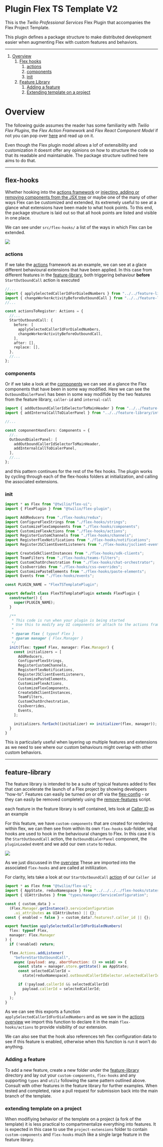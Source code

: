 # Plugin Flex TS Template V2

This is the _Twilio Professional Services_ Flex Plugin that accompanies the Flex Project Template.

This plugin defines a package structure to make distributed development easier when augmenting Flex with custom features and behaviors.

---

1. [Overview](#overview)
   1. [Flex hooks](#flex-hooks)
      1. [actions](#actions)
      2. [components](#components)
      3. [init](#init)
   2. [Feature Library](#feature-library)
      1. [Adding a feature](#adding-a-feature)
      2. [Extending template on a project](#extending-template-on-a-project)

# Overview

The following guide assumes the reader has some familiarity with _Twilio Flex Plugins_, the _Flex Action Framework_ and _Flex React Component Model_ if not you can pop over [here](https://www.twilio.com/docs/flex/developer/ui-and-plugins) and read up on it.

Even though the Flex plugin model allows a lof of extensibility and customization it doesnt offer any opinions on how to structure the code so that its readable and maintainable. The package structure outlined here aims to do that.

---

## flex-hooks

Whether hooking into the [actions framework](https://www.twilio.com/docs/flex/developer/ui/actions) or [injecting, adding or removing components from the JSX tree](https://www.twilio.com/docs/flex/developer/ui/components) or maybe one of the many of other ways Flex can be customized and extended, its extremely useful to see at a glance what extensions have been made to what hook points. To this end, the package structure is laid out so that all hook points are listed and visible in one place.

We can see under `src/flex-hooks/` a list of the ways in which Flex can be extended.

![](/scripts/screenshots/flex-hooks.png)

### actions

If we take the [actions](/plugin-flex-ts-template-v2/src/flex-hooks/actions/actions.ts) framework as an example, we can see at a glace different behavioural extensions that have been applied. In this case from different features in the [feature-library](#feature-library), both triggering behaviour **before** `StartOutboundCall` action is executed

```ts
//...
import { applySelectedCallerIdForDialedNumbers } from "../../feature-library/caller-id/flex-hooks/actions/StartOutboundCall";
import { changeWorkerActivityBeforeOutboundCall } from "../../feature-library/activity-reservation-handler/flex-hooks/actions/StartOutboundCall";
//...

const actionsToRegister: Actions = {
  //...
  StartOutboundCall: {
    before: [
      applySelectedCallerIdForDialedNumbers,
      changeWorkerActivityBeforeOutboundCall,
    ],
    after: [],
    replace: [],
  },
  //...
};
```

### components

Or if we take a look at the [components](/plugin-flex-ts-template-v2/src/flex-hooks//components/components.ts) we can see at a glance the Flex components that have been in some way modified. Here we can see the `OutboundDailerPanel` has been in some way modifide by the two features from the feature library, `caller-id` and `internal-call`

```ts
import { addOutboundCallerIdSelectorToMainHeader } from "../../feature-library/caller-id/flex-hooks/components/OutboundDialerPanel";
import { addInternalCallToDialerPanel } from "../../feature-library/internal-call/flex-hooks/components/OutboundDialerPanel";

//...

const componentHandlers: Components = {
  //..
  OutboundDialerPanel: [
    addOutboundCallerIdSelectorToMainHeader,
    addInternalCallToDialerPanel,
  ],
  //...
};
```

and this pattern continues for the rest of the flex hooks. The plugin works by cycling through each of the flex-hooks folders at initialization, and calling the associated extensions.

### init

```ts
import * as Flex from "@twilio/flex-ui";
import { FlexPlugin } from "@twilio/flex-plugin";

import AddReducers from "./flex-hooks/redux";
import ConfigureFlexStrings from "./flex-hooks/strings";
import CustomizeFlexComponents from "./flex-hooks/components";
import CustomizeFlexActions from "./flex-hooks/actions";
import RegisterCustomChannels from "./flex-hooks/channels";
import RegisterFlexNotifications from "./flex-hooks/notifications";
import RegisterJSClientEventListeners from "./flex-hooks/jsclient-event-listeners";

import CreateSdkClientInstances from "./flex-hooks/sdk-clients";
import TeamFilters from "./flex-hooks/teams-filters";
import CustomChatOrchestration from "./flex-hooks/chat-orchestrator";
import CssOverrides from "./flex-hooks/css-overrides";
import CustomizePasteElements from "./flex-hooks/paste-elements";
import Events from "./flex-hooks/events";

const PLUGIN_NAME = "FlexTSTemplatePlugin";

export default class FlexTSTemplatePlugin extends FlexPlugin {
  constructor() {
    super(PLUGIN_NAME);
  }

  /**
   * This code is run when your plugin is being started
   * Use this to modify any UI components or attach to the actions framework
   *
   * @param flex { typeof Flex }
   * @param manager { Flex.Manager }
   */
  init(flex: typeof Flex, manager: Flex.Manager) {
    const initializers = [
      AddReducers,
      ConfigureFlexStrings,
      RegisterCustomChannels,
      RegisterFlexNotifications,
      RegisterJSClientEventListeners,
      CustomizePasteElements,
      CustomizeFlexActions,
      CustomizeFlexComponents,
      CreateSdkClientInstances,
      TeamFilters,
      CustomChatOrchestration,
      CssOverrides,
      Events,
    ];

    initializers.forEach((initializer) => initializer(flex, manager));
  }
}
```

This is particularly useful when layering up multiple features and extensions as we need to see where our custom behaviours might overlap with other custom behaviors.

---

## feature-library

The feature library is intended to be a suite of typical features added to flex that can accelerate the launch of a Flex project by showing developers "how-to". Features can easily be turned on or off via the [flex-config](/README.md#flex-config) - or they can easily be removed completely using the [remove-features](/README.md#removing-features) script.

each feature in the feature library is self contained, lets look at [Caller ID](/plugin-flex-ts-template-v2/src/feature-library/caller-id) as an example

For this feature, we have `custom-components` that are created for rendering within flex, we can then see from within its own `flex-hooks` sub-folder, what hooks are used to hook in the behavioural changes to Flex. In this case it is the `StartOutboundCall` action, the `OutboundDialerPanel` component, the `pluginLoaded` event and we add our own `state` to redux.

![](/scripts/screenshots/caller-id.png)

As we just discussed in the [overview](#overview) These are imported into the associated `flex-hooks` and are called at initilization.

For clarity, lets take a look at our `StartOutboundCall` [action](/plugin-flex-ts-template-v2/src/feature-library/caller-id/flex-hooks/actions/StartOutboundCall.ts) of our `Caller id`

```js
import * as Flex from "@twilio/flex-ui";
import { AppState, reduxNamespace } from "../../../../flex-hooks/states";
import { UIAttributes } from "types/manager/ServiceConfiguration";

const { custom_data } =
  (Flex.Manager.getInstance().serviceConfiguration
    .ui_attributes as UIAttributes) || {};
const { enabled = false } = custom_data?.features?.caller_id || {};

export function applySelectedCallerIdForDialedNumbers(
  flex: typeof Flex,
  manager: Flex.Manager
) {
  if (!enabled) return;

  flex.Actions.addListener(
    "beforeStartOutboundCall",
    async (payload: any, abortFunction: () => void) => {
      const state = manager.store.getState() as AppState;
      const selectedCallerId =
        state[reduxNamespace].outboundCallerIdSelector.selectedCallerId;

      if (!payload.callerId && selectedCallerId)
        payload.callerId = selectedCallerId;
    }
  );
}
```

As we can see this exports a function `applySelectedCallerIdForDialedNumbers` and as we saw in the [actions overview](#actions) we import this function to declare it in the main `flex-hooks/actions` to provide visibility of our extension.

We can also see that the hook also references teh flex configuration data to see if this feature is enabled, otherwise when this function is run it won't do anything.

### Adding a feature

To add a new feature, create a new folder under the [feature-library](/plugin-flex-ts-template-v2/src/feature-library/) directory and lay out your `custom-components`, `flex-hooks` and any supporting `types` and `utilz` following the same pattern outlined above. Consult with other features in the feature library for further examples. When tested and completed, raise a pull request for submission back into the main branch of the template.

### extending template on a project

When modifiying behavior of the template on a project (a fork of the template) it is less practical to compartmentalize everything into features. It is expected in this case to use the `project-extensions` folder to contain `custom-components` and `flex-hooks` much like a single large feature in the feature library.

